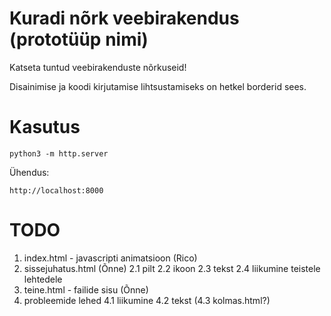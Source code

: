 # Kuradi nõrk veebirakendus (prototüüp nimi)

Katseta tuntud veebirakenduste nõrkuseid!

Disainimise ja koodi kirjutamise lihtsustamiseks on hetkel borderid sees.

# Kasutus
```python3
python3 -m http.server
```
Ühendus:
```
http://localhost:8000
```

# TODO
1) index.html - javascripti animatsioon (Rico)
2) sissejuhatus.html (Õnne)
    2.1 pilt
    2.2 ikoon
    2.3 tekst
    2.4 liikumine teistele lehtedele
3) teine.html - failide sisu (Õnne)
4) probleemide lehed
    4.1 liikumine
    4.2 tekst
    (4.3 kolmas.html?)